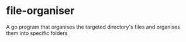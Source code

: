 # file-organiser
A go program that organises the targeted directory's files and organises them into specific folders
